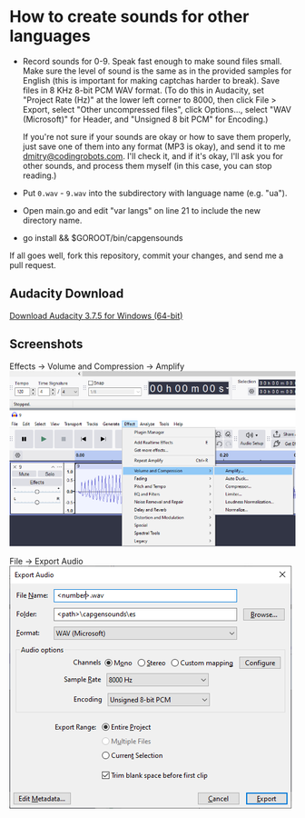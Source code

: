 # How to create sounds for other languages

- Record sounds for 0-9.
  Speak fast enough to make sound files small. Make sure the level of sound is
  the same as in the provided samples for English (this is important for making
  captchas harder to break). Save files in 8 KHz 8-bit PCM WAV format. (To do
  this in Audacity, set "Project Rate (Hz)" at the lower left corner to 8000,
  then click File > Export, select "Other uncompressed files", click
  Options..., select "WAV (Microsoft)" for Header, and "Unsigned 8 bit PCM" for
  Encoding.)

  If you're not sure if your sounds are okay or how to save them properly, just
  save one of them into any format (MP3 is okay), and send it to me
  <dmitry@codingrobots.com>. I'll check it, and if it's okay, I'll ask you for
  other sounds, and process them myself (in this case, you can stop reading.)

- Put `0.wav` - `9.wav` into the subdirectory with language name (e.g. "ua").

- Open main.go and edit "var langs" on line 21 to include the new directory
  name.

- go install && $GOROOT/bin/capgensounds

If all goes well, fork this repository, commit your changes, and send me a pull request.

## Audacity Download

[Download Audacity 3.7.5 for Windows (64-bit)](https://github.com/audacity/audacity/releases/download/Audacity-3.7.5/audacity-win-3.7.5-64bit.exe)

## Screenshots

Effects -> Volume and Compression -> Amplify
<img src="./screenshot.png" alt="Screenshot" />

File -> Export Audio
<img src="./screenshot2.png" alt="Screenshot 2" />
